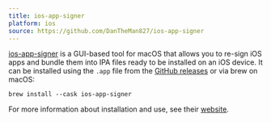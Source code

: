 ```yaml
---
title: ios-app-signer
platform: ios
source: https://github.com/DanTheMan827/ios-app-signer
---
```


[ios-app-signer](https://github.com/DanTheMan827/ios-app-signer) is a GUI-based tool for macOS that allows you to re-sign iOS apps and bundle them into IPA files ready to be installed on an iOS device. It can be installed using the `.app` file from the [GitHub releases](https://github.com/DanTheMan827/ios-app-signer/releases) or via brew on macOS:

```
brew install --cask ios-app-signer
```

For more information about installation and use, see their [website](https://dantheman827.github.io/ios-app-signer/).

